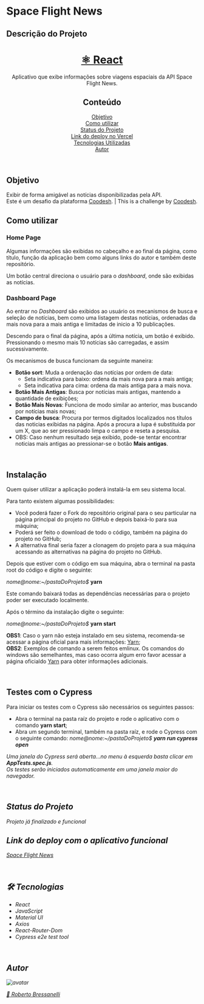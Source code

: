 # Space Flight News

## Descrição do Projeto

<h1 align="center">
    <a href="https://pt-br.reactjs.org/">⚛️ React</a>
</h1>
<p align="center">Aplicativo que exibe informações sobre viagens espaciais da API Space Flight News.</p>

<h2 align="center">Conteúdo</h2>

<p align="center">
  <a href="#objetivo">Objetivo</a> <br /> 
  <a href="#use">Como utilizar</a> <br />
  <a href="#status">Status do Projeto</a> <br />
  <a href="#deploy">Link do deploy no Vercel</a> <br />
  <a href="#tech">Tecnologias Utilizadas</a> <br />
  <a href="#author">Autor</a> <br />
</p>

</br>

<h2 id="objetivo">Objetivo</h2>
Exibir de forma amigável as notícias disponibilizadas pela API. </br>
Este é um desafio da plataforma <a href="https://coodesh.com/">Coodesh</a>.  |
This is a challenge by <a href="https://coodesh.com/">Coodesh</a>.

</br>

<h2 id="use">Como utilizar</h2>

<h3><b>Home Page</b></h3>

Algumas informações são exibidas no cabeçalho e ao final da página, como título, função da aplicação bem como alguns links do autor e também deste repositório.

Um botão central direciona o usuário para o *dashboard*, onde são exibidas as notícias.

<h3><b>Dashboard Page</b></h3>

Ao entrar no *Dashboard* são exibidos ao usuário os mecanismos de busca e seleção de notícias, bem como uma listagem destas notícias, ordenadas da mais nova para a mais antiga e limitadas de inicio a 10 publicações.

Descendo para o final da página, após a última notícia, um botão é exibido. Pressionando o mesmo mais 10 notícias são carregadas, e assim sucessivamente.

Os mecanismos de busca funcionam da seguinte maneira:

- **Botão sort**: Muda a ordenação das notícias por ordem de data:
  - Seta indicativa para baixo: ordena da mais nova para a mais antiga;
  - Seta indicativa para  cima: ordena da mais antiga para a mais nova.
- **Botão Mais Antigas**: Busca por notícias mais antigas, mantendo a quantidade de exibições;
- **Botão Mais Novas**: Funciona de modo similar ao anterior, mas buscando por notícias mais novas;
- **Campo de busca**: Procura por termos digitados localizados nos títulos das noticias exibidas na página. Após a procura a lupa é substituída por um X, que ao ser pressionado limpa o campo e reseta a pesquisa.
- OBS: Caso nenhum resultado seja exibido, pode-se tentar encontrar noticias mais antigas ao pressionar-se o botão <b>Mais antigas</b>.

 </br>

<h2>Instalação</h2>

Quem quiser utilizar a aplicação poderá instalá-la em seu sistema local.

Para tanto existem algumas possibilidades:

- Você poderá fazer o Fork do repositório original para o seu particular na página principal do projeto no GitHub e depois baixá-lo para sua máquina;
- Poderá ser feito o download de todo o código, também na página do projeto no GitHub;
- A alternativa final seria fazer a clonagem do projeto para a sua máquina acessando as alternativas na página do projeto no GitHub.

Depois que estiver com o código em sua máquina, abra o terminal na pasta root do código e digite o seguinte:

<i>nome@nome:~/pastaDoProjeto$</i> <b>yarn</b>

Este comando baixará todas as dependências necessárias para o projeto poder ser executado localmente.

Após o término da instalação digite o seguinte:

<i>nome@nome:~/pastaDoProjeto$</i> <b>yarn start</b>

<b>OBS1</b>: Caso o yarn não esteja instalado em seu sistema, recomenda-se acessar a página oficial para mais informações: [Yarn](https://yarnpkg.com/);</br>
<b>OBS2</b>: Exemplos de comando a serem feitos emlinux. Os comandos do windows são semelhantes, mas caso ocorra algum erro favor acessar a página oficialdo [Yarn](https://yarnpkg.com/) para obter informações adicionais. 

</br>

<h2>Testes com o Cypress</h2>

Para iniciar os testes com o Cypress são necessários os seguintes passos:
- Abra o terminal na pasta raíz do projeto e rode o aplicativo com o comando <b>yarn start</b>;
- Abra um segundo terminal, também na pasta raíz, e rode o Cypress com o seguinte comando:
  <i>nome@nome:~/pastaDoProjeto$ <b> yarn run cypress open </b> 

Uma janela do Cypress será aberta...no menu à esquerda basta clicar em <b>AppTests.spec.js</b>.</br>
Os testes serão iniciados automaticamente em uma janela maior do navegador.

</br>

<h2 id="status">Status do Projeto</h2>
Projeto já finalizado e funcional

</br>

<h2 id="deploy">Link do deploy com o aplicativo funcional</h2>

<a href="https://space-flight-news-eta.vercel.app/">Space Flight News</a>

</br>

<h2 id="tech">🛠 Tecnologias</h2>
<ul>
  <li>React</li>
  <li>JavaScript</li> 
  <li>Material UI</li>
  <li>Axios</li>
  <li>React-Router-Dom</li>
  <li>Cypress e2e test tool</li>
</ul>

</br>

<h2 id="author">Autor</h2>

<div>
  <img src="https://avatars.githubusercontent.com/u/79763201?s=96&v=4" alt="avatar" />
</div>

<a href="https://www.linkedin.com/in/robertobressanelli/"> 🚀 Roberto Bressanelli</a>
